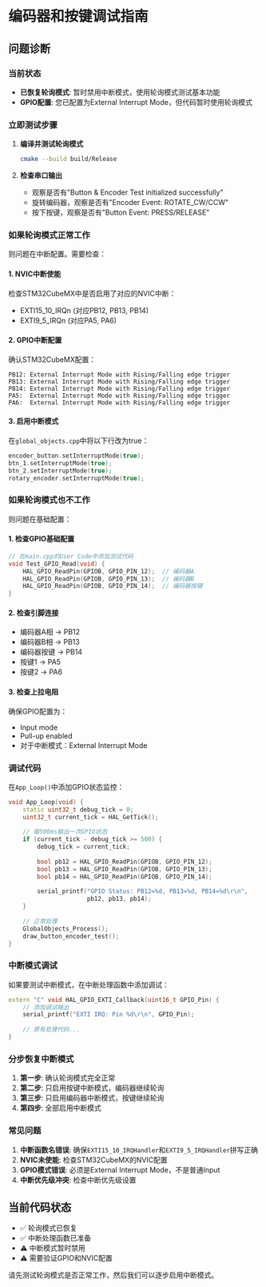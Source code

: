 # 编码器和按键调试指南

## 问题诊断

### 当前状态
- **已恢复轮询模式**: 暂时禁用中断模式，使用轮询模式测试基本功能
- **GPIO配置**: 您已配置为External Interrupt Mode，但代码暂时使用轮询模式

### 立即测试步骤

1. **编译并测试轮询模式**
   ```bash
   cmake --build build/Release
   ```

2. **检查串口输出**
   - 观察是否有"Button & Encoder Test initialized successfully"
   - 旋转编码器，观察是否有"Encoder Event: ROTATE_CW/CCW"
   - 按下按键，观察是否有"Button Event: PRESS/RELEASE"

### 如果轮询模式正常工作

则问题在中断配置。需要检查：

#### 1. NVIC中断使能
检查STM32CubeMX中是否启用了对应的NVIC中断：
- EXTI15_10_IRQn (对应PB12, PB13, PB14)
- EXTI9_5_IRQn (对应PA5, PA6)

#### 2. GPIO中断配置
确认STM32CubeMX配置：
```
PB12: External Interrupt Mode with Rising/Falling edge trigger
PB13: External Interrupt Mode with Rising/Falling edge trigger  
PB14: External Interrupt Mode with Rising/Falling edge trigger
PA5:  External Interrupt Mode with Rising/Falling edge trigger
PA6:  External Interrupt Mode with Rising/Falling edge trigger
```

#### 3. 启用中断模式
在`global_objects.cpp`中将以下行改为true：
```cpp
encoder_button.setInterruptMode(true);
btn_1.setInterruptMode(true);
btn_2.setInterruptMode(true);
rotary_encoder.setInterruptMode(true);
```

### 如果轮询模式也不工作

则问题在基础配置：

#### 1. 检查GPIO基础配置
```cpp
// 在main.cpp的User Code中添加测试代码
void Test_GPIO_Read(void) {
    HAL_GPIO_ReadPin(GPIOB, GPIO_PIN_12);  // 编码器A
    HAL_GPIO_ReadPin(GPIOB, GPIO_PIN_13);  // 编码器B  
    HAL_GPIO_ReadPin(GPIOB, GPIO_PIN_14);  // 编码器按键
}
```

#### 2. 检查引脚连接
- 编码器A相 → PB12
- 编码器B相 → PB13
- 编码器按键 → PB14
- 按键1 → PA5
- 按键2 → PA6

#### 3. 检查上拉电阻
确保GPIO配置为：
- Input mode
- Pull-up enabled
- 对于中断模式：External Interrupt Mode

### 调试代码

在`App_Loop()`中添加GPIO状态监控：

```cpp
void App_Loop(void) {
    static uint32_t debug_tick = 0;
    uint32_t current_tick = HAL_GetTick();
    
    // 每500ms输出一次GPIO状态
    if (current_tick - debug_tick >= 500) {
        debug_tick = current_tick;
        
        bool pb12 = HAL_GPIO_ReadPin(GPIOB, GPIO_PIN_12);
        bool pb13 = HAL_GPIO_ReadPin(GPIOB, GPIO_PIN_13);  
        bool pb14 = HAL_GPIO_ReadPin(GPIOB, GPIO_PIN_14);
        
        serial_printf("GPIO Status: PB12=%d, PB13=%d, PB14=%d\r\n", 
                      pb12, pb13, pb14);
    }
    
    // 正常处理
    GlobalObjects_Process();
    draw_button_encoder_test();
}
```

### 中断模式调试

如果要测试中断模式，在中断处理函数中添加调试：

```cpp
extern "C" void HAL_GPIO_EXTI_Callback(uint16_t GPIO_Pin) {
    // 添加调试输出
    serial_printf("EXTI IRQ: Pin %d\r\n", GPIO_Pin);
    
    // 原有处理代码...
}
```

### 分步恢复中断模式

1. **第一步**: 确认轮询模式完全正常
2. **第二步**: 只启用按键中断模式，编码器继续轮询
3. **第三步**: 只启用编码器中断模式，按键继续轮询  
4. **第四步**: 全部启用中断模式

### 常见问题

1. **中断函数名错误**: 确保`EXTI15_10_IRQHandler`和`EXTI9_5_IRQHandler`拼写正确
2. **NVIC未使能**: 检查STM32CubeMX的NVIC配置
3. **GPIO模式错误**: 必须是External Interrupt Mode，不是普通Input
4. **中断优先级冲突**: 检查中断优先级设置

## 当前代码状态

- ✅ 轮询模式已恢复
- ✅ 中断处理函数已准备
- ⚠️ 中断模式暂时禁用
- ⚠️ 需要验证GPIO和NVIC配置

请先测试轮询模式是否正常工作，然后我们可以逐步启用中断模式。
